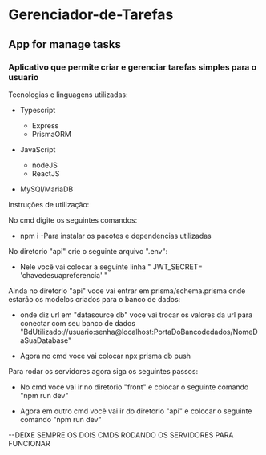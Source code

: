 # Gerenciador-de-Tarefas

## App for manage tasks

### Aplicativo que permite criar e gerenciar tarefas simples para o usuario

Tecnologias e linguagens utilizadas:

- Typescript
  - Express
  - PrismaORM
  
- JavaScript
  - nodeJS
  - ReactJS
  
- MySQl/MariaDB

Instruções de utilização:

 No cmd digite os seguintes comandos:

 - npm i -Para instalar os pacotes e dependencias utilizadas

 No diretorio "api" crie o seguinte arquivo ".env":

 - Nele você vai colocar a seguinte linha " JWT_SECRET= 'chavedesuapreferencia' "

 Ainda no diretorio "api" voce vai entrar em prisma/schema.prisma onde estarão os modelos criados para o banco de dados:
 
 - onde diz url em "datasource db" voce vai trocar os valores da url para conectar com seu banco de dados "BdUtilizado://usuario:senha@localhost:PortaDoBancodedados/NomeDaSuaDatabase"
   
 - Agora no cmd voce vai colocar npx prisma db push

 Para rodar os servidores agora siga os seguintes passos:

 - No cmd voce vai ir no diretorio "front" e colocar o seguinte comando "npm run dev"
   
 - Agora em outro cmd você vai ir do diretorio "api" e colocar o seguinte comando "npm run dev"
   
--DEIXE SEMPRE OS DOIS CMDS RODANDO OS SERVIDORES PARA FUNCIONAR

 
 
 
   



